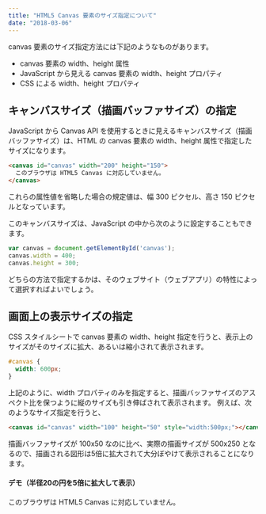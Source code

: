 ```yaml
---
title: "HTML5 Canvas 要素のサイズ指定について"
date: "2018-03-06"
---
```


canvas 要素のサイズ指定方法には下記のようなものがあります。

* canvas 要素の width、height 属性
* JavaScript から見える canvas 要素の width、height プロパティ
* CSS による width、height プロパティ

キャンバスサイズ（描画バッファサイズ）の指定
----

JavaScript から Canvas API を使用するときに見えるキャンバスサイズ（描画バッファサイズ）は、HTML の canvas 要素の width、height 属性で指定したサイズになります。

~~~ html
<canvas id="canvas" width="200" height="150">
  このブラウザは HTML5 Canvas に対応していません。
</canvas>
~~~

これらの属性値を省略した場合の規定値は、幅 300 ピクセル、高さ 150 ピクセルとなっています。

このキャンバスサイズは、JavaScript の中から次のように設定することもできます。

~~~ javascript
var canvas = document.getElementById('canvas');
canvas.width = 400;
canvas.height = 300;
~~~

どちらの方法で指定するかは、そのウェブサイト（ウェブアプリ）の特性によって選択すればよいでしょう。


画面上の表示サイズの指定
----

CSS スタイルシートで canvas 要素の width、height 指定を行うと、表示上のサイズがそのサイズに拡大、あるいは縮小されて表示されます。

~~~ css
#canvas {
  width: 600px;
}
~~~

上記のように、width プロパティのみを指定すると、描画バッファサイズのアスペクト比を保つように縦のサイズも引き伸ばされて表示されます。
例えば、次のようなサイズ指定を行うと、

~~~ html
<canvas id="canvas" width="100" height="50" style="width:500px;"></canvas>
~~~

描画バッファサイズが 100x50 なのに比べ、実際の描画サイズが 500x250 となるので、描画される図形は5倍に拡大されて大分ぼやけて表示されることになります。

#### デモ（半径20の円を5倍に拡大して表示）

<canvas id="canvas" width="100" height="50" style="width:500px;">
  このブラウザは HTML5 Canvas に対応していません。
</canvas>
<script>
window.onload = function () {
  //var ctx = canvas.getContext('2d', { alpha: false });
  var canvas = document.getElementById('canvas');
  var ctx = canvas.getContext('2d');

  // 半径 20px の円を中央に描く
  ctx.arc(50, 25, 20, 0, Math.PI * 2, true);
  ctx.closePath();
  ctx.lineWidth = 3;          // 線の太さ
  ctx.strokeStyle = "brown";  // 線の色
  ctx.fillStyle = "red";      // 塗りつぶしの色
  ctx.fill();
  ctx.stroke();
}
</script>


